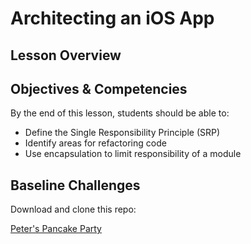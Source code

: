 # Architecting an iOS App

## Lesson Overview

## Objectives & Competencies
By the end of this lesson, students should be able to:

- Define the Single Responsibility Principle (SRP)
- Identify areas for refactoring code
- Use encapsulation to limit responsibility of a module

## Baseline Challenges

Download and clone this repo:

[Peter's Pancake Party]()
